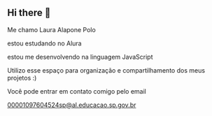 ## Hi there 👋
Me chamo Laura Alapone Polo 

estou estudando no Alura 

estou me desenvolvendo na linguagem JavaScript

Utilizo esse espaço para organização e compartilhamento dos meus projetos :) 

Você pode entrar em contato comigo pelo email 

00001097604524sp@al.educacao.sp.gov.br

<!--
**lahhpolo/lahhpolo** is a ✨ _special_ ✨ repository because its `README.md` (this file) appears on your GitHub profile.

Here are some ideas to get you started:

- 🔭 I’m currently working on ...
- 🌱 I’m currently learning ...
- 👯 I’m looking to collaborate on ...
- 🤔 I’m looking for help with ...
- 💬 Ask me about ...
- 📫 How to reach me: ...
- 😄 Pronouns: ...
- ⚡ Fun fact: ...
-->
